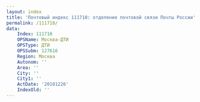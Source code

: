 ```yaml
---
layout: index
title: 'Почтовый индекс 111710: отделение почтовой связи Почты России'
permalink: /111710/
data:
    Index: 111710
    OPSName: Москва-ДТИ
    OPSType: ДТИ
    OPSSubm: 127616
    Region: Москва
    Autonom: ''
    Area: ''
    City: ''
    City1: ''
    ActDate: '20181226'
    IndexOld: ''
---
```

